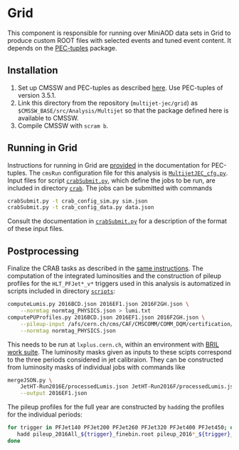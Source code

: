 # Grid

This component is responsible for running over MiniAOD data sets in Grid to produce custom ROOT files with selected events and tuned event content. It depends on the [PEC-tuples](https://github.com/andrey-popov/PEC-tuples) package.


## Installation

1. Set up CMSSW and PEC-tuples as described [here](https://github.com/andrey-popov/PEC-tuples/wiki/InstallSoftware). Use PEC-tuples of version 3.5.1.
1. Link this directory from the repository (`multijet-jec/grid`) as `$CMSSW_BASE/src/Analysis/Multijet` so that the package defined here is available to CMSSW.
1. Compile CMSSW with `scram b`.


## Running in Grid

Instructions for running in Grid are [provided](https://github.com/andrey-popov/PEC-tuples/wiki/GridCampaign) in the documentation for PEC-tuples. The `cmsRun` configuration file for this analysis is [`MultijetJEC_cfg.py`](python/MultijetJEC_cfg.py). Input files for script [`crabSubmit.py`](https://github.com/andrey-popov/PEC-tuples/blob/master/scripts/crabSubmit.py), which define the jobs to be run, are included in directory [`crab`](crab/). The jobs can be submitted with commands

```sh
crabSubmit.py -t crab_config_sim.py sim.json
crabSubmit.py -t crab_config_data.py data.json
```

Consult the documentation in [`crabSubmit.py`](https://github.com/andrey-popov/PEC-tuples/blob/master/scripts/crabSubmit.py) for a description of the format of these input files.


## Postprocessing

Finalize the CRAB tasks as described in the [same instructions](https://github.com/andrey-popov/PEC-tuples/wiki/GridCampaign). The computation of the integrated luminosities and the construction of pileup profiles for the `HLT_PFJet*_v*` triggers used in this analysis is automatized in scripts included in directory [`scripts`](scripts/):

```sh
computeLumis.py 2016BCD.json 2016EF1.json 2016F2GH.json \
    --normtag normtag_PHYSICS.json > lumi.txt
computePUProfiles.py 2016BCD.json 2016EF1.json 2016F2GH.json \
    --pileup-input /afs/cern.ch/cms/CAF/CMSCOMM/COMM_DQM/certification/Collisions16/13TeV/PileUp/pileup_latest.txt \
    --normtag normtag_PHYSICS.json
```

This needs to be run at `lxplus.cern.ch`, within an environment with [BRIL work suite](https://cms-service-lumi.web.cern.ch/cms-service-lumi/brilwsdoc.html). The luminosity masks given as inputs to these scipts correspond to the three periods considered in jet calibraion. They can be constructed from luminosity masks of individual jobs with commands like

```sh
mergeJSON.py \
    JetHT-Run2016E/processedLumis.json JetHT-Run2016F/processedLumis.json:0-278801 \
    --output 2016EF1.json
```

The pileup profiles for the full year are constructed by `hadd`ing the profiles for the individual periods:

```sh
for trigger in PFJet140 PFJet200 PFJet260 PFJet320 PFJet400 PFJet450; do
   hadd pileup_2016All_${trigger}_finebin.root pileup_2016*_${trigger}_finebin.root
done
```
